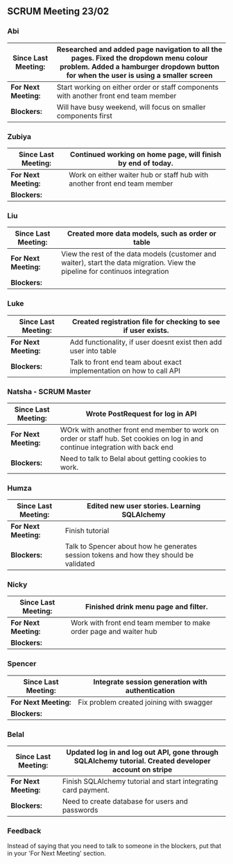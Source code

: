 ## SCRUM Meeting 23/02

### Abi
| Since Last Meeting: | Researched and added page navigation to all the pages. Fixed the dropdown menu colour problem. Added a hamburger dropdown button for when the user is using a smaller screen |
| --- | --- |
| **For Next Meeting:** | Start working on either order or staff components with another front end team member |
| **Blockers:** | Will have busy weekend, will focus on smaller components first |

### Zubiya
| Since Last Meeting: | Continued working on home page, will finish by end of today. |
| --- | --- |
| **For Next Meeting:** | Work on either waiter hub or staff hub with another front end team member |
| **Blockers:** |  |

### Liu
| Since Last Meeting: | Created more data models, such as order or table|
| --- | --- |
| **For Next Meeting:** | View the rest of the data models (customer and waiter), start the data migration. View the pipeline for continuos integration |
| **Blockers:** |  |

### Luke
| Since Last Meeting: | Created registration file for checking to see if user exists. |
| --- | --- |
| **For Next Meeting:** | Add functionality, if user doesnt exist then add user into table |
| **Blockers:** | Talk to front end team about exact implementation on how to call API  |

### Natsha - SCRUM Master
| Since Last Meeting: | Wrote PostRequest for log in API |
| --- | --- |
| **For Next Meeting:** | WOrk with another front end member to work on order or staff hub. Set cookies on log in and continue integration with back end |
| **Blockers:** | Need to talk to Belal about getting cookies to work. |

### Humza
| Since Last Meeting: | Edited new user stories. Learning SQLAlchemy |
| --- | --- |
| **For Next Meeting:** | Finish tutorial  |
| **Blockers:** | Talk to Spencer about how he generates session tokens and how they should be validated |

### Nicky
| Since Last Meeting: | Finished drink menu page and filter. |
| --- | --- |
| **For Next Meeting:** | Work with front end team member to make order page and waiter hub |
| **Blockers:** |  |

### Spencer
| Since Last Meeting: | Integrate session generation with authentication |
| --- | --- |
| **For Next Meeting:** | Fix problem created joining with swagger |
| **Blockers:** |  |

### Belal
| Since Last Meeting: | Updated log in and log out API, gone through SQLAlchemy tutorial. Created developer account on stripe |
| --- | --- |
| **For Next Meeting:** | Finish SQLAlchemy tutorial and start integrating card payment. |
| **Blockers:** | Need to create database for users and passwords |

### Feedback
Instead of saying that you need to talk to someone in the blockers, put that in your 'For Next Meeting' section. 